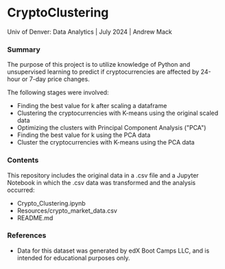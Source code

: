 # CryptoClustering
Univ of Denver: Data Analytics | July 2024 | Andrew Mack

### Summary
The purpose of this project is to utilize knowledge of Python and unsupervised learning to predict if cryptocurrencies are affected by 24-hour or 7-day price changes.

The following stages were involved:
- Finding the best value for k after scaling a dataframe
- Clustering the cryptocurrencies with K-means using the original scaled data
- Optimizing the clusters with Principal Component Analysis ("PCA")
- Finding the best value for k using the PCA data
- Cluster the cryptocurrencies with K-means using the PCA data

### Contents
This repository includes the original data in a .csv file and a Jupyter Notebook in which the .csv data was transformed and the analysis occurred:
-   Crypto_Clustering.ipynb
-   Resources/crypto_market_data.csv
-   README.md

### References
- Data for this dataset was generated by edX Boot Camps LLC, and is intended for educational purposes only.
